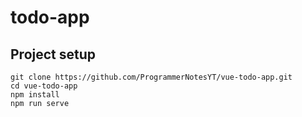# todo-app

## Project setup
```
git clone https://github.com/ProgrammerNotesYT/vue-todo-app.git
cd vue-todo-app
npm install
npm run serve
```

